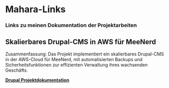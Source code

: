 # Mahara-Links
### Links zu meinen Dokumentation der Projektarbeiten




## Skalierbares Drupal-CMS in AWS für MeeNerd
Zusammenfassung:
Das Projekt implementiert ein skalierbares Drupal-CMS in der AWS-Cloud für MeeNerd, mit automatisierten Backups und Sicherheitsfunktionen zur effizienten Verwaltung ihres wachsenden Geschäfts.

**[Drupal Projektdokumentation](https://portfolio.bbbaden.ch/view/view.php?t=d605e731be094f388c8d)**
